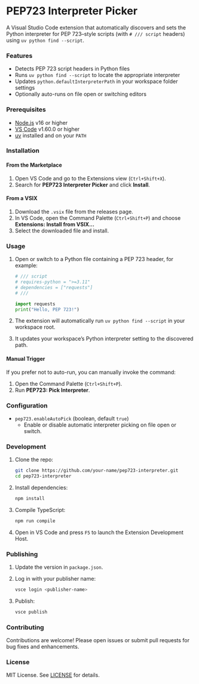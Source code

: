 # PEP723 Interpreter Picker

A Visual Studio Code extension that automatically discovers and sets the Python interpreter for PEP 723–style scripts (with `# /// script` headers) using `uv python find --script`.

### Features

- Detects PEP 723 script headers in Python files
- Runs `uv python find --script` to locate the appropriate interpreter
- Updates `python.defaultInterpreterPath` in your workspace folder settings
- Optionally auto-runs on file open or switching editors

### Prerequisites

- [Node.js](https://nodejs.org/) v16 or higher
- [VS Code](https://code.visualstudio.com/) v1.60.0 or higher
- [uv](https://github.com/jaraco/uv) installed and on your `PATH`

### Installation

#### From the Marketplace

1. Open VS Code and go to the Extensions view (`Ctrl+Shift+X`).
2. Search for **PEP723 Interpreter Picker** and click **Install**.

#### From a VSIX

1. Download the `.vsix` file from the releases page.
2. In VS Code, open the Command Palette (`Ctrl+Shift+P`) and choose **Extensions: Install from VSIX...**
3. Select the downloaded file and install.

### Usage

1. Open or switch to a Python file containing a PEP 723 header, for example:

   ```python
   # /// script
   # requires-python = ">=3.11"
   # dependencies = ["requests"]
   # ///

   import requests
   print("Hello, PEP 723!")
   ```

2. The extension will automatically run `uv python find --script` in your workspace root.
3. It updates your workspace’s Python interpreter setting to the discovered path.

#### Manual Trigger

If you prefer not to auto-run, you can manually invoke the command:

1. Open the Command Palette (`Ctrl+Shift+P`).
2. Run **PEP723: Pick Interpreter**.

### Configuration

- `pep723.enableAutoPick` (boolean, default `true`)
  - Enable or disable automatic interpreter picking on file open or switch.

### Development

1. Clone the repo:

   ```bash
   git clone https://github.com/your-name/pep723-interpreter.git
   cd pep723-interpreter
   ```

2. Install dependencies:

   ```bash
   npm install
   ```

3. Compile TypeScript:

   ```bash
   npm run compile
   ```

4. Open in VS Code and press `F5` to launch the Extension Development Host.

### Publishing

1. Update the version in `package.json`.
2. Log in with your publisher name:

   ```bash
   vsce login <publisher-name>
   ```

3. Publish:

   ```bash
   vsce publish
   ```

### Contributing

Contributions are welcome! Please open issues or submit pull requests for bug fixes and enhancements.

### License

MIT License. See [LICENSE](LICENSE) for details.
